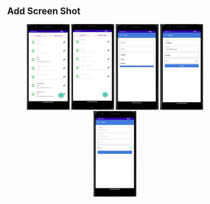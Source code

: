 ## Add Screen Shot

<p align="center">
  <a style="text-decoration:none" area-label="app start">
   <img src="https://raw.githubusercontent.com/rezaulkhan111/TestClinic/main/sampleImage/home.png" width="100" height="200" />
  </a>
  <a style="text-decoration:none" area-label="empty search">
      <img src="https://raw.githubusercontent.com/rezaulkhan111/TestClinic/main/sampleImage/home2.png" width="100" height="200" />
  </a>
  <a style="text-decoration:none" area-label="search">
      <img src="https://raw.githubusercontent.com/rezaulkhan111/TestClinic/main/sampleImage/create.png" width="100" height="200" />
  </a>
  <a style="text-decoration:none" area-label="fetch data">
      <img src="https://raw.githubusercontent.com/rezaulkhan111/TestClinic/main/sampleImage/update.png" width="100" height="200" />
  </a>
  <a style="text-decoration:none" area-label="sort most start count">
      <img src="https://raw.githubusercontent.com/rezaulkhan111/TestClinic/main/sampleImage/details.png" width="100" height="200" />
  </a>
</p>
